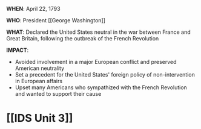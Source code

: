 **WHEN**: April 22, 1793

**WHO**: President [[George Washington]]

**WHAT**: Declared the United States neutral in the war between France and Great Britain, following the outbreak of the French Revolution

**IMPACT**:
* Avoided involvement in a major European conflict and preserved American neutrality
* Set a precedent for the United States' foreign policy of non-intervention in European affairs
* Upset many Americans who sympathized with the French Revolution and wanted to support their cause
# [[IDS Unit 3]]